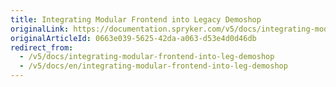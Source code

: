 ```yaml
---
title: Integrating Modular Frontend into Legacy Demoshop
originalLink: https://documentation.spryker.com/v5/docs/integrating-modular-frontend-into-leg-demoshop
originalArticleId: 0663e039-5625-42da-a063-d53e4d0d46db
redirect_from:
  - /v5/docs/integrating-modular-frontend-into-leg-demoshop
  - /v5/docs/en/integrating-modular-frontend-into-leg-demoshop
---
```



